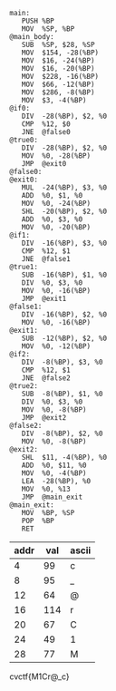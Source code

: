 ```
main:
   PUSH %BP
   MOV  %SP, %BP
@main_body:
   SUB  %SP, $28, %SP
   MOV  $154, -28(%BP)
   MOV  $16, -24(%BP)
   MOV  $16, -20(%BP)
   MOV  $228, -16(%BP)
   MOV  $66, -12(%BP)
   MOV  $286, -8(%BP)
   MOV  $3, -4(%BP)
@if0:
   DIV  -28(%BP), $2, %0
   CMP  %12, $0
   JNE  @false0
@true0:
   DIV  -28(%BP), $2, %0
   MOV  %0, -28(%BP)
   JMP  @exit0
@false0:
@exit0:
   MUL  -24(%BP), $3, %0
   ADD  %0, $1, %0
   MOV  %0, -24(%BP)
   SHL  -20(%BP), $2, %0
   ADD  %0, $3, %0
   MOV  %0, -20(%BP)
@if1:
   DIV  -16(%BP), $3, %0
   CMP  %12, $1
   JNE  @false1
@true1:
   SUB  -16(%BP), $1, %0
   DIV  %0, $3, %0
   MOV  %0, -16(%BP)
   JMP  @exit1
@false1:
   DIV  -16(%BP), $2, %0
   MOV  %0, -16(%BP)
@exit1:
   SUB  -12(%BP), $2, %0
   MOV  %0, -12(%BP)
@if2:
   DIV  -8(%BP), $3, %0
   CMP  %12, $1
   JNE  @false2
@true2:
   SUB  -8(%BP), $1, %0
   DIV  %0, $3, %0
   MOV  %0, -8(%BP)
   JMP  @exit2
@false2:
   DIV  -8(%BP), $2, %0
   MOV  %0, -8(%BP)
@exit2:
   SHL  $11, -4(%BP), %0
   ADD  %0, $11, %0
   MOV  %0, -4(%BP)
   LEA  -28(%BP), %0
   MOV  %0, %13
   JMP  @main_exit
@main_exit:
   MOV  %BP, %SP
   POP  %BP
   RET
```

| addr | val | ascii |
|------|-----|-------|
| 4    | 99  | c     |
| 8    | 95  | _     |
| 12   | 64  | @     |
| 16   | 114 | r     |
| 20   | 67  | C     |
| 24   | 49  | 1     |
| 28   | 77  | M     |

cvctf{M1Cr@\_c}
